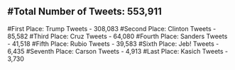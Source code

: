 #Total Number of Tweets: 553,911 
---
#First Place: Trump Tweets - 308,083
#Second Place: Clinton Tweets - 85,582
#Third Place: Cruz Tweets - 64,080
#Fourth Place: Sanders Tweets - 41,518
#Fifth Place: Rubio Tweets - 39,583
#Sixth Place: Jeb! Tweets - 6,435
#Seventh Place: Carson Tweets - 4,913
#Last Place: Kasich Tweets - 3,730
